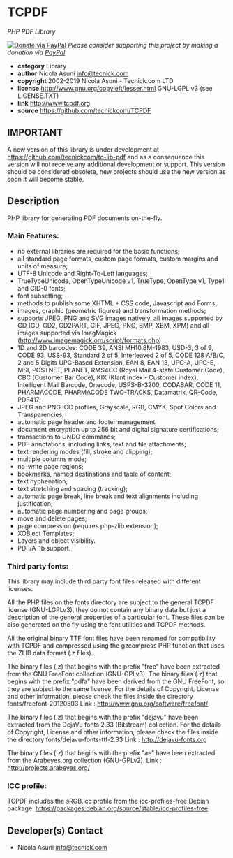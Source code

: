 # TCPDF

_PHP PDF Library_

[![Donate via PayPal](https://img.shields.io/badge/donate-paypal-87ceeb.svg)](https://www.paypal.com/cgi-bin/webscr?cmd=_donations&currency_code=GBP&business=paypal@tecnick.com&item_name=donation%20for%20TCPDF%20project)
_Please consider supporting this project by making a donation via [PayPal](https://www.paypal.com/cgi-bin/webscr?cmd=_donations&currency_code=GBP&business=paypal@tecnick.com&item_name=donation%20for%20TCPDF%20project)_

-   **category** Library
-   **author** Nicola Asuni <info@tecnick.com>
-   **copyright** 2002-2019 Nicola Asuni - Tecnick.com LTD
-   **license** http://www.gnu.org/copyleft/lesser.html GNU-LGPL v3 (see LICENSE.TXT)
-   **link** http://www.tcpdf.org
-   **source** https://github.com/tecnickcom/TCPDF

## IMPORTANT

A new version of this library is under development at https://github.com/tecnickcom/tc-lib-pdf and as a consequence this version will not receive any additional development or support.
This version should be considered obsolete, new projects should use the new version as soon it will become stable.

## Description

PHP library for generating PDF documents on-the-fly.

### Main Features:

-   no external libraries are required for the basic functions;
-   all standard page formats, custom page formats, custom margins and units of measure;
-   UTF-8 Unicode and Right-To-Left languages;
-   TrueTypeUnicode, OpenTypeUnicode v1, TrueType, OpenType v1, Type1 and CID-0 fonts;
-   font subsetting;
-   methods to publish some XHTML + CSS code, Javascript and Forms;
-   images, graphic (geometric figures) and transformation methods;
-   supports JPEG, PNG and SVG images natively, all images supported by GD (GD, GD2, GD2PART, GIF, JPEG, PNG, BMP, XBM, XPM) and all images supported via ImagMagick (http://www.imagemagick.org/script/formats.php)
-   1D and 2D barcodes: CODE 39, ANSI MH10.8M-1983, USD-3, 3 of 9, CODE 93, USS-93, Standard 2 of 5, Interleaved 2 of 5, CODE 128 A/B/C, 2 and 5 Digits UPC-Based Extension, EAN 8, EAN 13, UPC-A, UPC-E, MSI, POSTNET, PLANET, RMS4CC (Royal Mail 4-state Customer Code), CBC (Customer Bar Code), KIX (Klant index - Customer index), Intelligent Mail Barcode, Onecode, USPS-B-3200, CODABAR, CODE 11, PHARMACODE, PHARMACODE TWO-TRACKS, Datamatrix, QR-Code, PDF417;
-   JPEG and PNG ICC profiles, Grayscale, RGB, CMYK, Spot Colors and Transparencies;
-   automatic page header and footer management;
-   document encryption up to 256 bit and digital signature certifications;
-   transactions to UNDO commands;
-   PDF annotations, including links, text and file attachments;
-   text rendering modes (fill, stroke and clipping);
-   multiple columns mode;
-   no-write page regions;
-   bookmarks, named destinations and table of content;
-   text hyphenation;
-   text stretching and spacing (tracking);
-   automatic page break, line break and text alignments including justification;
-   automatic page numbering and page groups;
-   move and delete pages;
-   page compression (requires php-zlib extension);
-   XOBject Templates;
-   Layers and object visibility.
-   PDF/A-1b support.

### Third party fonts:

This library may include third party font files released with different licenses.

All the PHP files on the fonts directory are subject to the general TCPDF license (GNU-LGPLv3),
they do not contain any binary data but just a description of the general properties of a particular font.
These files can be also generated on the fly using the font utilities and TCPDF methods.

All the original binary TTF font files have been renamed for compatibility with TCPDF and compressed using the gzcompress PHP function that uses the ZLIB data format (.z files).

The binary files (.z) that begins with the prefix "free" have been extracted from the GNU FreeFont collection (GNU-GPLv3).
The binary files (.z) that begins with the prefix "pdfa" have been derived from the GNU FreeFont, so they are subject to the same license.
For the details of Copyright, License and other information, please check the files inside the directory fonts/freefont-20120503
Link : http://www.gnu.org/software/freefont/

The binary files (.z) that begins with the prefix "dejavu" have been extracted from the DejaVu fonts 2.33 (Bitstream) collection.
For the details of Copyright, License and other information, please check the files inside the directory fonts/dejavu-fonts-ttf-2.33
Link : http://dejavu-fonts.org

The binary files (.z) that begins with the prefix "ae" have been extracted from the Arabeyes.org collection (GNU-GPLv2).
Link : http://projects.arabeyes.org/

### ICC profile:

TCPDF includes the sRGB.icc profile from the icc-profiles-free Debian package:
https://packages.debian.org/source/stable/icc-profiles-free

## Developer(s) Contact

-   Nicola Asuni <info@tecnick.com>
